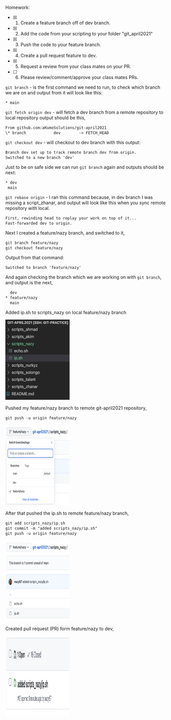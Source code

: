 Homework:

- [x] 1. Create a feature branch off of dev branch.
- [x] 2. Add the code from your scripting to your folder "git_april2021"
- [x] 3. Push the code to your feature branch.
- [x] 4. Create a pull request feature to dev.
- [x] 5. Request a review from your class mates on your PR.
- [ ] 6. Please review/comment/approve your class mates PRs.

`git branch` - is the first command we need to run, to check which branch we are on and output from it will look like this:

```
* main
```

`git fetch origin dev` -  will fetch a dev branch from a remote repository to local repository output should be this,

```
From github.com:aKumoSolutions/git-april2021
\* branch            dev        -> FETCH_HEAD

```

`git checkout dev` - will checkout to dev branch with this output:

```
Branch dev set up to track remote branch dev from origin.
Switched to a new branch 'dev'
```

Just to be on safe side we can run  `git branch` again and outputs should be next:

```
* dev
 main
```
 
`git rebase origin` - I ran this command because, in dev branch I was missing a script_zhanar, and output will look like this when you sync remote repository with local. 

```
First, rewinding head to replay your work on top of it...
Fast-forwarded dev to origin.
```

Next I created a feature/nazy branch, and switched to it,

```
git branch feature/nazy
git checkout feature/nazy
```

Output from that command:

```
Switched to branch 'feature/nazy'
```

And again checking the branch which we are working on with `git branch`, and output is the next,

```
  dev
* feature/nazy
  main
```

Added ip.sh to scripts_nazy on local feature/nazy branch

<img src="ip.png" alt="aws" width="200" height="250">

Pushed my feature/nazy branch to remote git-april2021 repository,

```
git push -u origin feature/nazy
```

<img src="feature.png" alt="aws" width="200" height="250">

After that pushed the ip.sh to remote feature/nazy branch,

```
git add scripts_nazy/ip.sh
git commit -m "added scripts_nazy/ip.sh"
git push -u origin feature/nazy
```

<img src="ip_sh_in_remote.png" alt="aws" width="200" height="250">

Created pull request (PR) form feature/nazy to dev,

<img src="PR.png" alt="aws" width="200" height="250">
